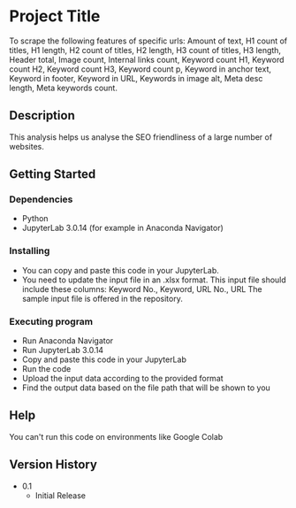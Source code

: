 # Project Title

To scrape the following features of specific urls:
Amount of text, H1 count of titles, H1 length, H2 count of titles, H2 length, H3 count of titles, H3 length, Header total, Image count, Internal links count, Keyword count H1, Keyword count H2, Keyword count H3, Keyword count p, Keyword in anchor text, Keyword in footer, Keyword in URL, Keywords in image alt, Meta desc length, Meta keywords count.


## Description

This analysis helps us analyse the SEO friendliness of a large number of websites.
## Getting Started

### Dependencies

* Python
* JupyterLab 3.0.14 (for example in Anaconda Navigator)

### Installing

* You can copy and paste this code in your JupyterLab.
* You need to update the input file in an .xlsx format. This input file should include these columns:
Keyword No.,	Keyword,	URL No., URL
The sample input file is offered in the repository.

### Executing program

* Run Anaconda Navigator
* Run JupyterLab 3.0.14
* Copy and paste this code in your JupyterLab
* Run the code
* Upload the input data according to the provided format
* Find the output data based on the file path that will be shown to you

## Help

You can't run this code on environments like Google Colab


## Version History

* 0.1
    * Initial Release
